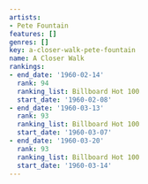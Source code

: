 ```yaml
---
artists:
- Pete Fountain
features: []
genres: []
key: a-closer-walk-pete-fountain
name: A Closer Walk
rankings:
- end_date: '1960-02-14'
  rank: 94
  ranking_list: Billboard Hot 100
  start_date: '1960-02-08'
- end_date: '1960-03-13'
  rank: 93
  ranking_list: Billboard Hot 100
  start_date: '1960-03-07'
- end_date: '1960-03-20'
  rank: 93
  ranking_list: Billboard Hot 100
  start_date: '1960-03-14'
---
```


